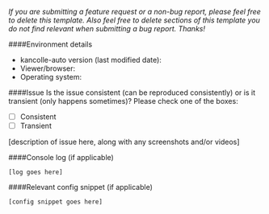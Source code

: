 *If you are submitting a feature request or a non-bug report, please feel free to delete this template. Also feel free to delete sections of this template you do not find relevant when submitting a bug report. Thanks!*

####Environment details

* kancolle-auto version (last modified date):
* Viewer/browser:
* Operating system:

####Issue
Is the issue consistent (can be reproduced consistently) or is it transient (only happens sometimes)? Please check one of the boxes:

- [ ] Consistent
- [ ] Transient

[description of issue here, along with any screenshots and/or videos]

####Console log (if applicable)
```
[log goes here]
```

####Relevant config snippet (if applicable)
```
[config snippet goes here]
```
